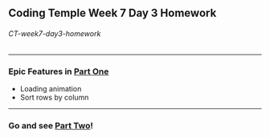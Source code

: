 ## Coding Temple Week 7 Day 3 Homework

###### CT-week7-day3-homework

<hr>

### Epic Features in [Part One](https://jacoby-y.github.io/CT-week7-day3-homework/)
- Loading animation
- Sort rows by column

<hr>

### Go and see [Part Two](./part_2.js)!
